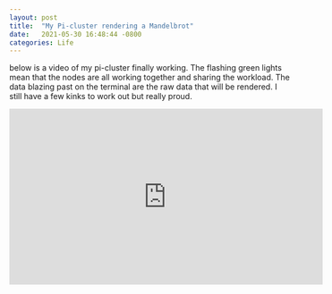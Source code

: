 ```yaml
---
layout: post
title:  "My Pi-cluster rendering a Mandelbrot"
date:   2021-05-30 16:48:44 -0800
categories: Life
---
```

below is a video of my pi-cluster finally working. The flashing green lights mean that the nodes are all working together and sharing the workload. The data blazing past on the terminal are the raw data that will be rendered. I still have a few kinks to work out but really proud. 
<div style="text-align: center;"><iframe width="560" height="315" src="https://www.youtube.com/embed/ifNXHek4Ulc" title="YouTube video player" frameborder="0" allow="accelerometer; autoplay; clipboard-write; encrypted-media; gyroscope; picture-in-picture" allowfullscreen></iframe></div>

 

